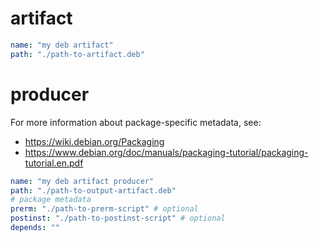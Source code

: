 # artifact

```yaml
name: "my deb artifact"
path: "./path-to-artifact.deb"
```

# producer

For more information about package-specific metadata, see:

- https://wiki.debian.org/Packaging
- https://www.debian.org/doc/manuals/packaging-tutorial/packaging-tutorial.en.pdf

```yaml
name: "my deb artifact producer"
path: "./path-to-output-artifact.deb"
# package metadata
prerm: "./path-to-prerm-script" # optional
postinst: "./path-to-postinst-script" # optional
depends: ""
```
